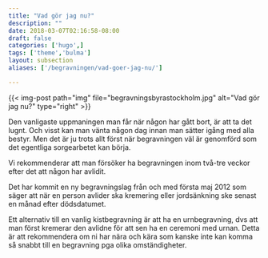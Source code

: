 ```yaml
---
title: "Vad gör jag nu?"
description: ""
date: 2018-03-07T02:16:58-08:00
draft: false
categories: ['hugo',]
tags: ['theme','bulma']
layout: subsection
aliases: ['/begravningen/vad-goer-jag-nu/']

---
```



{{< img-post
    path="img" file="begravningsbyrastockholm.jpg"
    alt="Vad gör jag nu?" type="right" >}}

Den vanligaste uppmaningen man får när någon har gått bort, är att ta det lugnt. Och visst kan man vänta någon dag innan man sätter igång med alla bestyr. Men det är ju trots allt först när begravningen väl är genomförd som det egentliga sorgearbetet kan börja.

Vi rekommenderar att man försöker ha begravningen inom två-tre veckor efter det att någon har avlidit.

Det har kommit en ny begravningslag från och med första maj 2012 som säger att när en person avlider ska kremering eller jordsänkning ske senast en månad efter dödsdatumet.

Ett alternativ till en vanlig kistbegravning är att ha en urnbegravning, dvs att man först kremerar den avlidne för att sen ha en ceremoni med urnan. Detta är att rekommendera om ni har nära och kära som kanske inte kan komma så snabbt till en begravning pga olika omständigheter.
